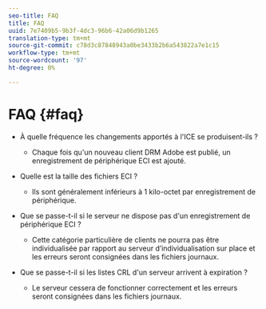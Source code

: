 ```yaml
---
seo-title: FAQ
title: FAQ
uuid: 7e7409b5-9b3f-4dc3-96b6-42a06d9b1265
translation-type: tm+mt
source-git-commit: c78d3c87848943a0be3433b2b6a543822a7e1c15
workflow-type: tm+mt
source-wordcount: '97'
ht-degree: 0%

---
```



# FAQ {#faq}

* À quelle fréquence les changements apportés à l&#39;ICE se produisent-ils ?
   * Chaque fois qu&#39;un nouveau client DRM Adobe est publié, un enregistrement de périphérique ECI est ajouté.

* Quelle est la taille des fichiers ECI ?
   * Ils sont généralement inférieurs à 1 kilo-octet par enregistrement de périphérique.

* Que se passe-t-il si le serveur ne dispose pas d&#39;un enregistrement de périphérique ECI ?
   * Cette catégorie particulière de clients ne pourra pas être individualisée par rapport au serveur d’individualisation sur place et les erreurs seront consignées dans les fichiers journaux.

* Que se passe-t-il si les listes CRL d&#39;un serveur arrivent à expiration ?
   * Le serveur cessera de fonctionner correctement et les erreurs seront consignées dans les fichiers journaux.